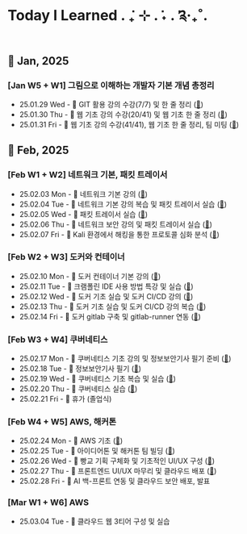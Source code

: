 # Today I Learned . ݁₊ ⊹ . ݁˖ . ݁༉‧₊˚.

## 🍰 Jan, 2025

### [Jan W5 + W1] 그림으로 이해하는 개발자 기본 개념 총정리

- 25.01.29 Wed - 📓 GIT 활용 강의 수강(7/7) 및 한 줄 정리 ([🔗](https://github.com/100-hours-a-week/donen-til/blob/main/Jan/2025-01-29.md))
- 25.01.30 Thu - 📓 웹 기초 강의 수강(20/41) 및 웹 기초 한 줄 정리 ([🔗](https://github.com/100-hours-a-week/donen-til/blob/main/Jan/2025-01-30.md))
- 25.01.31 Fri - 📓 웹 기초 강의 수강(41/41), 웹 기초 한 줄 정리, 팀 미팅 ([🔗](https://github.com/100-hours-a-week/donen-til/blob/main/Jan/2025-01-31.md))

## 🍰 Feb, 2025

### [Feb W1 + W2] 네트워크 기본, 패킷 트레이서

- 25.02.03 Mon - 🍎 네트워크 기본 강의 ([🔗](https://github.com/100-hours-a-week/donen-til/blob/main/Feb/2025-02-03.md))
- 25.02.04 Tue - 🍥 네트워크 기본 강의 복습 및 패킷 트레이서 실습 ([🔗](https://github.com/100-hours-a-week/donen-til/blob/main/Feb/2025-02-04.md))
- 25.02.05 Wed - 🍥 패킷 트레이서 실습 ([🔗](https://github.com/100-hours-a-week/donen-til/blob/main/Feb/2025-02-05.md))
- 25.02.06 Thu - 🍥 네트워크 보안 강의 및 패킷 트레이서 실습 ([🔗](https://github.com/100-hours-a-week/donen-til/blob/main/Feb/2025-02-06.md))
- 25.02.07 Fri - 🍥 Kali 환경에서 해킹을 통한 프로토콜 심화 분석 ([🔗](https://github.com/100-hours-a-week/donen-til/blob/main/Feb/2025-02-07.md))

### [Feb W2 + W3] 도커와 컨테이너

- 25.02.10 Mon - 🍎 도커 컨테이너 기본 강의 ([🔗](https://github.com/100-hours-a-week/donen-til/blob/main/Feb/2025-02-10.md))
- 25.02.11 Tue - 🫧 크램폴린 IDE 사용 방법 특강 및 실습 ([🔗](https://github.com/100-hours-a-week/donen-til/blob/main/Feb/2025-02-11.md))
- 25.02.12 Wed - 🍥 도커 기초 실습 및 도커 CI/CD 강의 ([🔗](https://github.com/100-hours-a-week/donen-til/blob/main/Feb/2025-02-12.md))
- 25.02.13 Thu - 🍥 도커 기초 실습 및 도커 CI/CD 강의 복습 ([🔗](https://github.com/100-hours-a-week/donen-til/blob/main/Feb/2025-02-13.md))
- 25.02.14 Fri - 🍥 도커 gitlab 구축 및 gitlab-runner 연동 ([🔗](https://github.com/100-hours-a-week/donen-til/blob/main/Feb/2025-02-14.md))

### [Feb W3 + W4] 쿠버네티스

- 25.02.17 Mon - 🍎 쿠버네티스 기초 강의 및 정보보안기사 필기 준비 ([🔗](https://github.com/100-hours-a-week/donen-til/blob/main/Feb/2025-02-17.md))
- 25.02.18 Tue - 🍡 정보보안기사 필기 ([🔗](https://github.com/100-hours-a-week/donen-til/blob/main/Feb/2025-02-18.md))
- 25.02.19 Wed - 🍅 쿠버네티스 기초 복습 및 실습 ([🔗](https://github.com/100-hours-a-week/donen-til/blob/main/Feb/2025-02-19.md))
- 25.02.20 Thu - 🍎 쿠버네티스 실습 ([🔗](https://github.com/100-hours-a-week/donen-til/blob/main/Feb/2025-02-20.md))
- 25.02.21 Fri - 🌺 휴가 (졸업식)

### [Feb W4 + W5] AWS, 해커톤

- 25.02.24 Mon - 🍎 AWS 기초 ([🔗](https://github.com/100-hours-a-week/donen-til/blob/main/Feb/2025-02-24.md))
- 25.02.25 Tue - 🍮 아이디어톤 및 해커톤 팀 빌딩 ([🔗](https://github.com/100-hours-a-week/donen-til/blob/main/Feb/2025-02-25.md))
- 25.02.26 Wed - 🍮 빵교 기획 구체화 및 기초적인 UI/UX 구성 ([🔗](https://github.com/100-hours-a-week/donen-til/blob/main/Feb/2025-02-26.md))
- 25.02.27 Thu - 🍮 프론트엔드 UI/UX 마무리 및 클라우드 배포 ([🔗](https://github.com/100-hours-a-week/donen-til/blob/main/Feb/2025-02-27.md))
- 25.02.28 Fri - 🍮 AI 백-프론트 연동 및 클라우드 보안 배포, 발표

### [Mar W1 + W6] AWS

- 25.03.04 Tue - 🍥 클라우드 웹 3티어 구성 및 실습
